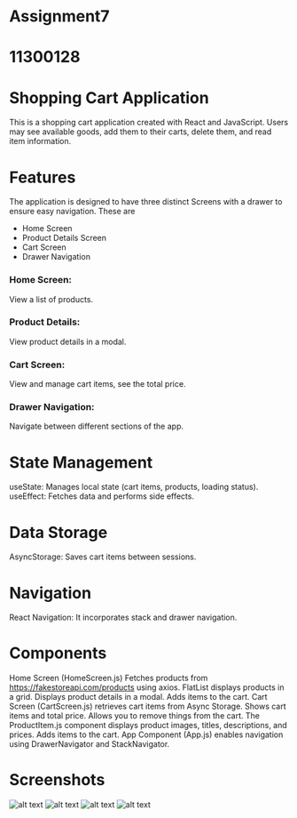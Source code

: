 # Assignment7 
# 11300128
# Shopping Cart Application
 This is a shopping cart application created with React and JavaScript. Users may see available goods, add them to their carts, delete them, and read item information.

  # Features
 The application is designed to have three distinct Screens with a drawer to ensure easy navigation. These are 
 - Home Screen
 - Product Details Screen
 - Cart Screen
 - Drawer Navigation
 ### Home Screen: 
 View a list of products.
 ### Product Details: 
 View product details in a modal.
 ### Cart Screen: 
 View and manage cart items, see the total price.
 ### Drawer Navigation:
 Navigate between different sections of the app.
# State Management
useState: Manages local state (cart items, products, loading status).
useEffect: Fetches data and performs side effects.
  
# Data Storage
AsyncStorage: Saves cart items between sessions.


 # Navigation
React Navigation: It incorporates stack and drawer navigation.

# Components
Home Screen (HomeScreen.js)
Fetches products from https://fakestoreapi.com/products using axios.
FlatList displays products in a grid.
Displays product details in a modal.
Adds items to the cart.
Cart Screen (CartScreen.js) retrieves cart items from Async Storage.
Shows cart items and total price.
Allows you to remove things from the cart.
The ProductItem.js component displays product images, titles, descriptions, and prices.
Adds items to the cart.
App Component (App.js) enables navigation using DrawerNavigator and StackNavigator.



# Screenshots
![alt text](Project7/assets/Screenshot/ss1.png) 
![alt text](Project7/assets/Screenshot/ss2.png) 
![alt text](Project7/assets/Screenshot/ss3.jpeg) 
![alt text](Project7/assets/Screenshot/ss4.jpeg)
